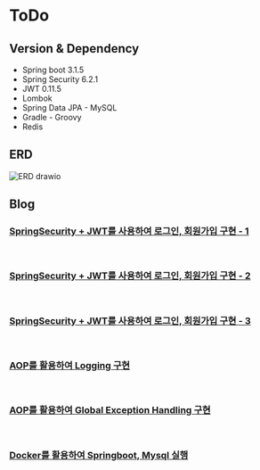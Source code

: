 # ToDo

## Version & Dependency
- Spring boot 3.1.5
- Spring Security 6.2.1
- JWT 0.11.5
- Lombok
- Spring Data JPA - MySQL
- Gradle - Groovy
- Redis


## ERD
![ERD drawio](https://github.com/jjeongdong/JWT_SpringSecurity/assets/112836685/74df122b-e814-49d4-b754-a82e92d83f5b)


## Blog

### [SpringSecurity + JWT를 사용하여 로그인, 회원가입 구현 - 1](https://velog.io/@jjeongdong/JWT-JWT%EB%A5%BC-%EC%82%AC%EC%9A%A9%ED%95%98%EC%97%AC-%EB%A1%9C%EA%B7%B8%EC%9D%B8-%ED%9A%8C%EC%9B%90%EA%B0%80%EC%9E%85-%EA%B5%AC%ED%98%84)

<br>

### [SpringSecurity + JWT를 사용하여 로그인, 회원가입 구현 - 2](https://velog.io/@jjeongdong/JWT-SpringSecurity-JWT%EB%A5%BC-%EC%82%AC%EC%9A%A9%ED%95%98%EC%97%AC-%EB%A1%9C%EA%B7%B8%EC%9D%B8-%ED%9A%8C%EC%9B%90%EA%B0%80%EC%9E%85-%EA%B5%AC%ED%98%84-2)

<br>

### [SpringSecurity + JWT를 사용하여 로그인, 회원가입 구현 - 3](https://velog.io/@jjeongdong/JWT-SpringSecurity-JWT%EB%A5%BC-%EC%82%AC%EC%9A%A9%ED%95%98%EC%97%AC-%EB%A1%9C%EA%B7%B8%EC%9D%B8-%ED%9A%8C%EC%9B%90%EA%B0%80%EC%9E%85-%EA%B5%AC%ED%98%84-3)


<br>

### [AOP를 활용하여 Logging 구현](https://velog.io/@jjeongdong/Spring-AOP를-활용한-Logging-구현)

<br>

### [AOP를 활용하여 Global Exception Handling 구현](https://velog.io/@jjeongdong/Spring-AOP를-활용하여-Global-Exception-Handling)

<br>

### [Docker를 활용하여 Springboot, Mysql 실행](https://velog.io/@jjeongdong/DevOps-Docker로-SpringBoot-Mysql-실행)
